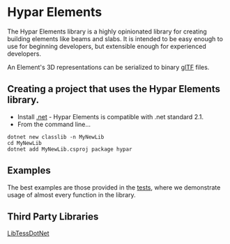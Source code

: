 # Hypar Elements
The Hypar Elements library is a highly opinionated library for creating building elements like beams and slabs. It is intended to be easy enough to use for beginning developers, but extensible enough for experienced developers.

An Element's 3D representations can be serialized to binary [glTF](https://www.khronos.org/gltf/) files.

## Creating a project that uses the Hypar Elements library.
- Install [.net](https://www.microsoft.com/net/) - Hypar Elements is compatible with .net standard 2.1.
- From the command line...  
```
dotnet new classlib -n MyNewLib
cd MyNewLib
dotnet add MyNewLib.csproj package hypar
```

## Examples
The best examples are those provided in the [tests](https://github.com/hypar-io/elements/tree/master/test), where we demonstrate usage of almost every function in the library.

## Third Party Libraries

[LibTessDotNet](https://github.com/speps/LibTessDotNet)

